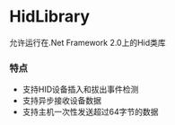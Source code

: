 # HidLibrary
允许运行在.Net Framework 2.0上的Hid类库
### 特点
- 支持HID设备插入和拔出事件检测
- 支持异步接收设备数据
- 支持主机一次性发送超过64字节的数据
